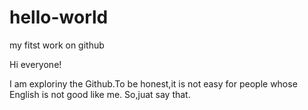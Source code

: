 # hello-world
my fitst work on github

Hi everyone!

I am exploriny the Github.To be honest,it is not easy for people whose English is not good like me.
So,juat say that.
